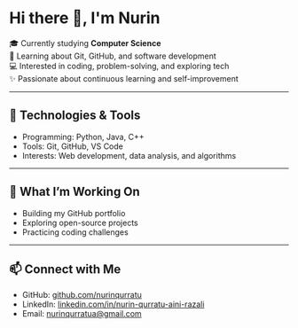 # Hi there 👋, I'm Nurin  

🎓 Currently studying **Computer Science**  
🌱 Learning about Git, GitHub, and software development  
💻 Interested in coding, problem-solving, and exploring tech  
✨ Passionate about continuous learning and self-improvement  

---

## 🔧 Technologies & Tools  
- Programming: Python, Java, C++
- Tools: Git, GitHub, VS Code  
- Interests: Web development, data analysis, and algorithms  

---

## 📌 What I’m Working On  
- Building my GitHub portfolio  
- Exploring open-source projects  
- Practicing coding challenges  

---

## 📫 Connect with Me  
- GitHub: [github.com/nurinqurratu](https://github.com/nurinqurratu)  
- LinkedIn: [linkedin.com/in/nurin-qurratu-aini-razali](https://www.linkedin.com/in/nurin-qurratu-aini-razali)  
- Email: [nurinqurratua@gmail.com](mailto:nurinqurratua@gmail.com)  


